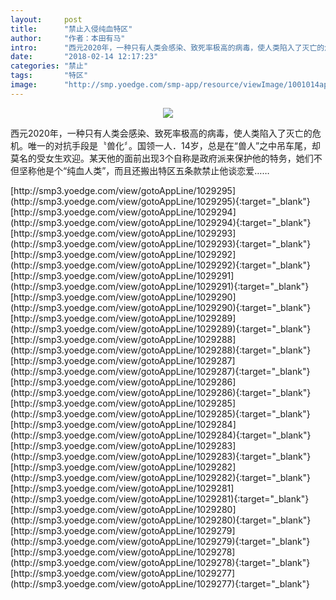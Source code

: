 ```yaml
---
layout:     post
title:      "禁止入侵纯血特区"
author:     "作者：本田有马"
intro:      "西元2020年，一种只有人类会感染、致死率极高的病毒，使人类陷入了灭亡的危机。唯一的对抗手段是〝兽化〞。国领一人．14岁，总是在“兽人”之中吊车尾，却莫名的受女生欢迎。某天他的面前出现3个自称是政府派来保护他的特务，她们不但坚称他是个“纯血人类”，而且还搬出特区五条款禁止他谈恋爱……"
date:       "2018-02-14 12:17:23"
categories: "禁止"
tags:       "特区"
image:      "http://smp.yoedge.com/smp-app/resource/viewImage/1001014appline.png"
---
```

<div style="text-align: center">
<p><img src="http://smp.yoedge.com/smp-app/resource/viewImage/1001014appline.png"/></p>
</div>
<p class="post-meta">
<span>西元2020年，一种只有人类会感染、致死率极高的病毒，使人类陷入了灭亡的危机。唯一的对抗手段是〝兽化〞。国领一人．14岁，总是在“兽人”之中吊车尾，却莫名的受女生欢迎。某天他的面前出现3个自称是政府派来保护他的特务，她们不但坚称他是个“纯血人类”，而且还搬出特区五条款禁止他谈恋爱……</span>
</p>
[http://smp3.yoedge.com/view/gotoAppLine/1029295](http://smp3.yoedge.com/view/gotoAppLine/1029295){:target="_blank"}
[http://smp3.yoedge.com/view/gotoAppLine/1029294](http://smp3.yoedge.com/view/gotoAppLine/1029294){:target="_blank"}
[http://smp3.yoedge.com/view/gotoAppLine/1029293](http://smp3.yoedge.com/view/gotoAppLine/1029293){:target="_blank"}
[http://smp3.yoedge.com/view/gotoAppLine/1029292](http://smp3.yoedge.com/view/gotoAppLine/1029292){:target="_blank"}
[http://smp3.yoedge.com/view/gotoAppLine/1029291](http://smp3.yoedge.com/view/gotoAppLine/1029291){:target="_blank"}
[http://smp3.yoedge.com/view/gotoAppLine/1029290](http://smp3.yoedge.com/view/gotoAppLine/1029290){:target="_blank"}
[http://smp3.yoedge.com/view/gotoAppLine/1029289](http://smp3.yoedge.com/view/gotoAppLine/1029289){:target="_blank"}
[http://smp3.yoedge.com/view/gotoAppLine/1029288](http://smp3.yoedge.com/view/gotoAppLine/1029288){:target="_blank"}
[http://smp3.yoedge.com/view/gotoAppLine/1029287](http://smp3.yoedge.com/view/gotoAppLine/1029287){:target="_blank"}
[http://smp3.yoedge.com/view/gotoAppLine/1029286](http://smp3.yoedge.com/view/gotoAppLine/1029286){:target="_blank"}
[http://smp3.yoedge.com/view/gotoAppLine/1029285](http://smp3.yoedge.com/view/gotoAppLine/1029285){:target="_blank"}
[http://smp3.yoedge.com/view/gotoAppLine/1029284](http://smp3.yoedge.com/view/gotoAppLine/1029284){:target="_blank"}
[http://smp3.yoedge.com/view/gotoAppLine/1029283](http://smp3.yoedge.com/view/gotoAppLine/1029283){:target="_blank"}
[http://smp3.yoedge.com/view/gotoAppLine/1029282](http://smp3.yoedge.com/view/gotoAppLine/1029282){:target="_blank"}
[http://smp3.yoedge.com/view/gotoAppLine/1029281](http://smp3.yoedge.com/view/gotoAppLine/1029281){:target="_blank"}
[http://smp3.yoedge.com/view/gotoAppLine/1029280](http://smp3.yoedge.com/view/gotoAppLine/1029280){:target="_blank"}
[http://smp3.yoedge.com/view/gotoAppLine/1029279](http://smp3.yoedge.com/view/gotoAppLine/1029279){:target="_blank"}
[http://smp3.yoedge.com/view/gotoAppLine/1029278](http://smp3.yoedge.com/view/gotoAppLine/1029278){:target="_blank"}
[http://smp3.yoedge.com/view/gotoAppLine/1029277](http://smp3.yoedge.com/view/gotoAppLine/1029277){:target="_blank"}


